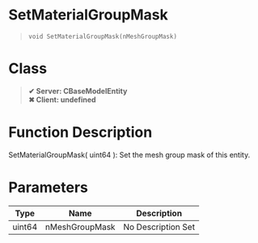 # SetMaterialGroupMask
> `void SetMaterialGroupMask(nMeshGroupMask)`
# Class
> __✔ Server: CBaseModelEntity__  
> __✖ Client: undefined__  
# Function Description
SetMaterialGroupMask( uint64 ): Set the mesh group mask of this entity.
# Parameters
Type|Name|Description
--|--|--
uint64|nMeshGroupMask|No Description Set
